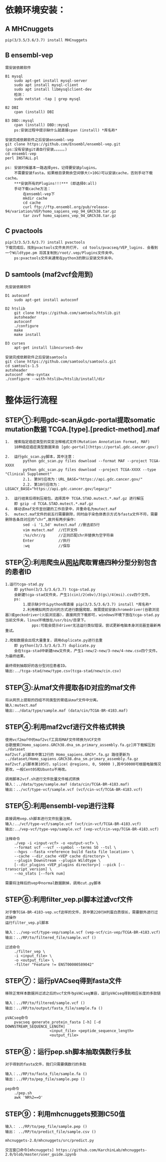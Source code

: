 依赖环境安装：
===
A MHCnuggets
---
	pip(3/3.5/3.6/3.7) install MHCnuggets

B ensembl-vep
---
	需安装依赖软件

	B1 mysql
		sudo apt-get install mysql-server
		sudo apt install mysql-client
		sudo apt install libmysqlclient-dev
		检测：
		sudo netstat -tap | grep mysql

	B2 DBI
		cpan (install) DBI
	
	B3 DBD::mysql
		cpan (install) DBD::mysql
		ps:安装过程中提示缺什么就直接cpan (install) *库名称*

	安装完成依赖软件之后安装ensembl-vep
	git clone https://github.com/Ensembl/ensembl-vep.git
	(ps:没有安装git请自行安装。。。。。。)
	cd ensembl-vep
	perl INSTALL.pl
	
	ps:	安装时候基本一路选择yes，记得要安装plugins。
		不需要安装fasta，如果根目录剩余空间够大(>10G)可以安装cache，否则手动下载cache。		
		***安装所有的Plugins!!!*** (即选择0:all)
		手动下载cache方法：
			在ensembl-vep下
			mkdir cache
			cd cache
			curl ftp://ftp.ensembl.org/pub/release-94/variation/VEP/homo_sapiens_vep_94_GRCh38.tar.gz
			tar zxvf homo_sapiens_vep_94_GRCh38.tar.gz

C pvactools
---
	pip(3/3.5/3.6/3.7) install pvactools
	下载完成后，找到pvactools文件夹并打开， cd tools/pvacseq/VEP_lugins. 会看到一个Wildtype.pm 将其复制到/root/.vep/Plugins文件夹中。
		ps:pvactools文件夹通常在python3的默认安装文件夹中。

D samtools (maf2vcf会用到)
---	
	先安装依赖软件

	D1 autoconf
		sudo apt-get install autoconf

	D2 htslib
		git clone https://github.com/samtools/htslib.git
		autoheader
		autoconf
		./configure
		make
		make install

	D3 curses
		apt-get install libncurses5-dev

	安装完成依赖软件之后安装samtools
	git clone https://github.com/samtools/samtools.git
	cd samtools-1.5
	autoheader
	autoconf -Wno-syntax
	./configure --with-htslib=/htslib/install/dir
	


整体运行流程
===
STEP①:利用gdc-scan从gdc-portal提取somatic mutation数据  TCGA.[type].[predict-method].maf
---
	1.	搜索指定癌症类型的突变注释格式文件(Mutation Annotation Format, MAF)
		18种癌症癌症类型数据来自 [gdc-portal](https://portal.gdc.cancer.gov/)
	
	2.	运行gdc_scan.py脚本，其中注意：
			python gdc_scan.py files download --format MAF --project TCGA-XXXX
			python gdc_scan.py files download --project TCGA-XXXX --type "Clinical Supplement"
			2.1. 第9行应改为：URL_BASE="https://api.gdc.cancer.gov/"
			2.2. 第10行应改为：LEGACY_BASE="https://api.gdc.cancer.gov/legacy/"

	3.	运行结束后得到压缩包，选择其中 TCGA.STAD.mutect.*.maf.gz 进行解压
		即 gzip -d TCGA.STAD.mutect.*.maf.gz
	4.	移动该maf文件至创建的工作目录中，并重命名为mutect.maf
	5.	mutect.maf文件的前五行需要删除，同时由于染色体表示方式与fasta文件不符，需要删除各条目对应的”chr“,故共有两步操作:
			sed -i '1,5d' mutect.maf //删去前5行
			vim mutect.maf 	//打开文件
			:%s/chr//g 		//正则匹配chr并替换为空字符串
			Enter 			//执行
			:wq				//保存




STEP②:利用爬虫从[网站](http://compbio-research.cs.brown.edu/public/stad/#!/)爬取胃癌四种分型分别包含的患者ID
---
	1.运行tcga-stad.py
		即 python(3/3.5/3.6/3.7) tcga-stad.py
		会新建tcga-stad文件夹，产生1(cin)/2(ebv)/3(gs)/4(msi).csv四个文件。
		ps:
			1.提示缺少什么python库直接 pip(3/3.5/3.6/3.7) install *库名称*
			2.利用模拟网页访问的方式进行数据爬取，故需提前安装chromedriver(谷歌浏览器)或geckodriver(火狐浏览器)，直接网页下载即可，windows环境下放在tcga-stad.py当前文件夹，linux环境放在/usr/bin/目录下。
				pps:可能会提示driver无法运行类似错误，尝试更新电脑本身浏览器至最新再重试。

	2.爬取数据会出现大量重复，调用duplicate.py进行去重
		即 python(3/3.5/3.6/3.7) duplicate.py
		会在tcga-stad中新建new文件夹，产生1-new/2-new/3-new/4-new.csv四个文件。为最终结果。

	最终得到抽取好的各分型对应患者ID。
	输出:../tcga-stad/new/type.csv(tcga-stad/new/cin.csv)

STEP③:从maf文件提取各ID对应的maf文件
---
	将从网页上提取的四组不同类型的胃癌从maf文件中分离。
	输入:mutect.maf
	输出:../data/type/sample.maf (data/cin/TCGA-BR-4183.maf)

STEP④:利用maf2vcf进行文件格式转换
---
	使用vcf2maf中的maf2vcf工具将MAF文件转换为VCF文件
	谷歌搜索[Homo_sapiens.GRCh38.dna_sm.primary_assembly.fa.gz]并下载解压到 ./dataset
	maf2vcf.pl脚本中第12行的 Homo_sapiens.GRCh*.fa.gz 路径更新为 ../dataset/Homo_sapiens.GRCh38.dna_sm.primary_assembly.fa.gz
	maf2vcf.pl脚本第105行，splice( @regions, 0, 50000 ),其中50000可根据电脑情况更改，一般Cent0S和Ubuntu不用改。

	调用脚本2vcf.sh进行文件批量文件格式转换
	输入：../data/type/sample.maf (data/cin/TCGA-BR-4183.maf)
	输出：../vcf/type-vcf/sample.vcf (vcf/cin-vcf/TCGA-BR-4183.vcf)

STEP⑤:利用ensembl-vep进行注释
---
	直接调用vep.sh脚本进行文件批量注释。
	输入:../vcf/type-vcf/sample.vcf (vcf/cin-vcf/TCGA-BR-4183.vcf)
	输出:../vep-vcf/type-vep/sample.vcf (vep-vcf/cin-vep/TCGA-BR-4183.vcf)
	
	注释命令
		./vep -i <input-vcf> -o <output-vcf> \
		--format vcf --vcf --symbol --terms SO --tsl \
		--hgvs --fasta <reference build fasta file location> \
		--cache --dir_cache <VEP cache directory> \
		--plugin Downstream --plugin Wildtype \
		[--dir_plugins <VEP_plugins directory>] --pick [--transcript_version] \
		--no_stats [--fork num]
	
	需要将注释后的vep中normal数据删掉，调用cut.py脚本

STEP⑥:利用filter_vep.pl脚本过滤vcf文件
---
	对于像TCGA-BR-4183-vep.vcf这样的文件，其中第220行H列蛋白质很长，需要额外进行过滤操作
	运行filter_vep.pl脚本
	
	输入：../vep-vcf/type-vep/sample.vcf (vep-vcf/cin-vep/TCGA-BR-4183.vcf)
	输出：../RP/to/filtered_file/sample.vcf ()

	过滤命令
		./filter_vep \
		-i <input_file> \
		-o <output_file> \
		-filter "Feature != ENST00000589042"


STEP⑦：运行pVACseq得到fasta文件
---
	
	移除正常样本数据并过滤之后的vcf文件与pVACseq兼容，运行pVACseq得到相应长度的多肽链
	
	输入：../RP/to/filtered/sample.vcf ()
	输出：../RP/to/output/fasta_file/sample.fa ()
	
	pVACseq命令
		pvacseq generate_protein_fasta [-h] [-d DOWNSTREAM_SEQUENCE_LENGTH]
						<input_file> <peptide_sequence_length>
						<output_file>
STEP⑧：运行pep.sh脚本抽取偶数行多肽
---
	对于得到的fasta文件，我们只需要偶数行的多肽
	
	输入：../RP/to/fasta_file/sample.fa ()
	输出：../RP/to/pep_file/sample.pep ()
	
	pep命令
		./pep.sh
		awk 'NR%2==O'
		
STEP⑨：利用mhcnuggets预测IC50值
---
	输入： ../RP/to/pep_file/sample.pep ()
	输出： ../RP/to/predict_file/sample.csv ()

	mhcnuggets-2.0/mhcnuggets/src/predict.py
	
	交互窗口命令[mhcnuggets] https://github.com/KarchinLab/mhcnuggets-2.0/blob/master/user_guide.ipynb

















